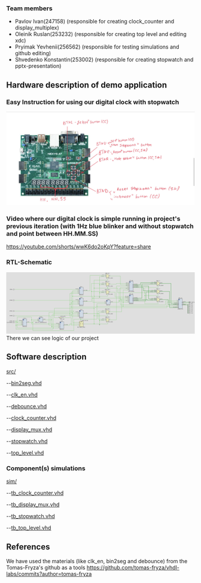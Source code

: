 ### Team members

* Pavlov Ivan(247158) (responsible for creating clock_counter and display_multiplex)
* Oleinik Ruslan(253232) (responsible for creating top level and editing xdc)
* Pryimak Yevhenii(256562) (responsible for testing simulations and github editing)
* Shvedenko Konstantin(253002) (responsible for creating stopwatch and pptx-presentation)


## Hardware description of demo application

### Easy Instruction for using our digital clock with stopwatch
![Show](https://github.com/hachiki52/DE1-Projekt-Clock/blob/digital_clock_only_clock/Images/Show.PNG)

### Video where our digital clock is simple running in project's previous iteration (with 1Hz blue blinker and without stopwatch and point between HH.MM.SS)
https://youtube.com/shorts/wwK6do2oKpY?feature=share

### RTL-Schematic
![Schema](https://github.com/hachiki52/DE1-Projekt-Clock/blob/digital_clock_only_clock/Images/Top_level_RTL.png)
There we can see logic of our project

## Software description
[src/](https://github.com/hachiki52/DE1-Projekt-Clock/blob/digital_clock_only_clock/Digital_clock.srcs/sources_1)

--[bin2seg.vhd](https://github.com/hachiki52/DE1-Projekt-Clock/blob/digital_clock_only_clock/Digital_clock.srcs/sources_1/new/bin2seg.vhd)

--[clk_en.vhd](https://github.com/hachiki52/DE1-Projekt-Clock/blob/digital_clock_only_clock/Digital_clock.srcs/sources_1/new/clk_en.vhd)

--[debounce.vhd](https://github.com/hachiki52/DE1-Projekt-Clock/blob/digital_clock_only_clock/Digital_clock.srcs/sources_1/new/debounce.vhd)

--[clock_counter.vhd](https://github.com/hachiki52/DE1-Projekt-Clock/blob/digital_clock_only_clock/Digital_clock.srcs/sources_1/new/clock_counter.vhd)

--[display_mux.vhd](https://github.com/hachiki52/DE1-Projekt-Clock/blob/digital_clock_only_clock/Digital_clock.srcs/sources_1/new/display_mux.vhd)

--[stopwatch.vhd](https://github.com/hachiki52/DE1-Projekt-Clock/blob/digital_clock_only_clock/Digital_clock.srcs/sources_1/new/stopwatch.vhd)

--[top_level.vhd](https://github.com/hachiki52/DE1-Projekt-Clock/blob/digital_clock_only_clock/Digital_clock.srcs/sources_1/new/top_level.vhd)

### Component(s) simulations

[sim/](https://github.com/hachiki52/DE1-Projekt-Clock/blob/digital_clock_only_clock/Digital_clock.srcs/sim_1)

--[tb_clock_counter.vhd](https://github.com/hachiki52/DE1-Projekt-Clock/blob/digital_clock_only_clock/Digital_clock.srcs/sim_1/new/tb_clock_counter.vhd)

--[tb_display_mux.vhd](https://github.com/hachiki52/DE1-Projekt-Clock/blob/digital_clock_only_clock/Digital_clock.srcs/sim_1/new/tb_display_mux.vhd)

--[tb_stopwatch.vhd](https://github.com/hachiki52/DE1-Projekt-Clock/blob/digital_clock_only_clock/Digital_clock.srcs/sim_1/new/tb_stopwatch.vhd)

--[tb_top_level.vhd](https://github.com/hachiki52/DE1-Projekt-Clock/blob/digital_clock_only_clock/Digital_clock.srcs/sim_1/new/tb_top_level.vhd)

## References
We have used the materials (like clk_en, bin2seg and debounce) from the Tomas-Fryza's github as a tools
https://github.com/tomas-fryza/vhdl-labs/commits?author=tomas-fryza
